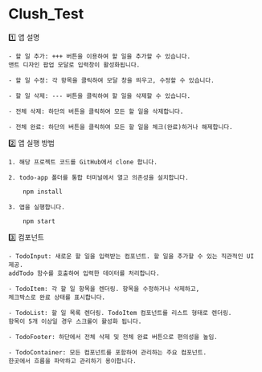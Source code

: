# Clush_Test

1️⃣ 앱 설명

    - 할 일 추가: +++ 버튼을 이용하여 할 일을 추가할 수 있습니다.
    앤트 디자인 팝업 모달로 입력창이 활성화됩니다.

    - 할 일 수정: 각 항목을 클릭하여 모달 창을 띄우고, 수정할 수 있습니다.

    - 할 일 삭제: --- 버튼을 클릭하여 할 일을 삭제할 수 있습니다.

    - 전체 삭제: 하단의 버튼을 클릭하여 모든 할 일을 삭제합니다.

    - 전체 완료: 하단의 버튼을 클릭하여 모든 할 일을 체크(완료)하거나 해제합니다.


2️⃣ 앱 실행 방법

    1. 해당 프로젝트 코드를 GitHub에서 clone 합니다.

    2. todo-app 폴더를 통합 터미널에서 열고 의존성을 설치합니다.

        npm install

    3. 앱을 실행합니다.

        npm start


3️⃣ 컴포넌트

    - TodoInput: 새로운 할 일을 입력받는 컴포넌트. 할 일을 추가할 수 있는 직관적인 UI 제공.
    addTodo 함수를 호출하여 입력한 데이터를 처리합니다.

    - TodoItem: 각 할 일 항목을 렌더링. 항목을 수정하거나 삭제하고,
    체크박스로 완료 상태를 표시합니다.

    - TodoList: 할 일 목록 렌더링. TodoItem 컴포넌트를 리스트 형태로 렌더링.
    항목이 5개 이상일 경우 스크롤이 활성화 됩니다.

    - TodoFooter: 하단에서 전체 삭제 및 전체 완료 버튼으로 편의성을 높임.

    - TodoContainer: 모든 컴포넌트를 포함하여 관리하는 주요 컴포넌트.
    한곳에서 흐름을 파악하고 관리하기 용이합니다.

